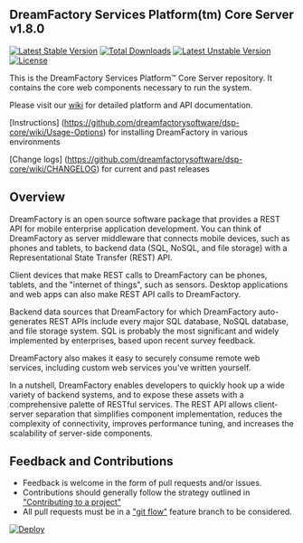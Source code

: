 ## DreamFactory Services Platform(tm) Core Server v1.8.0
[![Latest Stable Version](https://poser.pugx.org/dreamfactory/dsp-core/v/stable.svg)](https://packagist.org/packages/dreamfactory/dsp-core) [![Total Downloads](https://poser.pugx.org/dreamfactory/dsp-core/downloads.svg)](https://packagist.org/packages/dreamfactory/dsp-core) [![Latest Unstable Version](https://poser.pugx.org/dreamfactory/dsp-core/v/unstable.svg)](https://packagist.org/packages/dreamfactory/dsp-core) [![License](https://poser.pugx.org/dreamfactory/dsp-core/license.svg)](https://packagist.org/packages/dreamfactory/dsp-core)

This is the DreamFactory Services Platform&trade; Core Server repository. It contains the core web components necessary to run the system.

Please visit our [wiki](https://github.com/dreamfactorysoftware/dsp-core/wiki) for detailed platform and API documentation.

[Instructions] (https://github.com/dreamfactorysoftware/dsp-core/wiki/Usage-Options) for installing DreamFactory in various environments

[Change logs] (https://github.com/dreamfactorysoftware/dsp-core/wiki/CHANGELOG) for current and past releases

## Overview

DreamFactory is an open source software package that provides a REST API for mobile enterprise application development. You can think of DreamFactory as server middleware that connects mobile devices, such as phones and tablets, to backend data (SQL, NoSQL, and file storage) with a Representational State Transfer (REST) API.

Client devices that make REST calls to DreamFactory can be phones, tablets, and the "internet of things", such as sensors. Desktop applications and web apps can also make REST API calls to DreamFactory.

Backend data sources that DreamFactory for which DreamFactory auto-generates REST APIs include every major SQL database, NoSQL database, and file storage system. SQL is probably the most significant and widely implemented by enterprises, based upon recent survey feedback.

DreamFactory also makes it easy to securely consume remote web services, including custom web services you’ve written yourself.

In a nutshell, DreamFactory enables developers to quickly hook up a wide variety of backend systems, and to expose these assets with a comprehensive palette of RESTful services. The REST API allows client-server separation that simplifies component implementation, reduces the complexity of connectivity, improves performance tuning, and increases the scalability of server-side components.

## Feedback and Contributions

* Feedback is welcome in the form of pull requests and/or issues.
* Contributions should generally follow the strategy outlined in ["Contributing
  to a project"](https://help.github.com/articles/fork-a-repo#contributing-to-a-project)
* All pull requests must be in a ["git flow"](https://github.com/nvie/gitflow) feature branch to be considered.

[![Deploy](https://www.herokucdn.com/deploy/button.png)](https://heroku.com/deploy)
